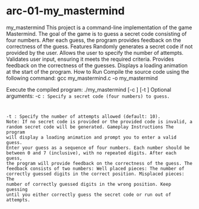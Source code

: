 # arc-01-my_mastermind
my_mastermind
This project is a command-line implementation of the game Mastermind. The goal of the game is to guess a secret code consisting of four numbers. After each guess, the program provides feedback on the correctness of the guess.
Features
Randomly generates a secret code if not provided by the user.
Allows the user to specify the number of attempts.
Validates user input, ensuring it meets the required criteria.
Provides feedback on the correctness of the guesses.
Displays a loading animation at the start of the program.
How to Run
Compile the source code using the following command:
gcc my_mastermind.c -o my_mastermind

Execute the compiled program:
./my_mastermind [-c ] [-t ]
Optional arguments:
-c <code>: Specify a secret code (four numbers) to guess.

-t <attempts>: Specify the number of attempts allowed (default: 10).
Note: If no secret code is provided or the provided code is invalid, a random secret code will be generated.
Gameplay Instructions
The program will display a loading animation and prompt you to enter a valid guess.
Enter your guess as a sequence of four numbers. Each number should be between 0 and 7 (inclusive), with no repeated digits.
After each guess, the program will provide feedback on the correctness of the guess. The feedback consists of two numbers:
Well placed pieces: The number of correctly guessed digits in the correct position.
Misplaced pieces: The number of correctly guessed digits in the wrong position.
Keep guessing until you either correctly guess the secret code or run out of attempts.